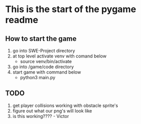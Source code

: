# This is the start of the pygame readme

## How to start the game

1. go into SWE-Project directory
2. at top level activate venv with comand below
   - source venv/bin/activate
3. go into /game/code directory
4. start game with command below
   - python3 main.py

## TODO

1. get player collisions working with obstacle sprite's
2. figure out what our png's will look like
3. is this working???? - Victor
